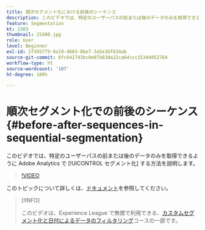 ```yaml
---
title: 順次セグメント化における前後のシーケンス
description: このビデオでは、特定のユーザーパスの前または後のデータのみを取得できるように Adobe Analytics でセグメント化する方法を説明します。
feature: Segmentation
kt: 2303
thumbnail: 25400.jpg
role: User
level: Beginner
exl-id: 2f305779-9a19-4603-8be7-3a5e3bf634ab
source-git-commit: 8fc641743bc9e07b838a22ca64ccc15344d52764
workflow-type: ht
source-wordcount: '107'
ht-degree: 100%

---
```


# 順次セグメント化での前後のシーケンス {#before-after-sequences-in-sequential-segmentation}

このビデオでは、特定のユーザーパスの前または後のデータのみを取得できるように Adobe Analytics で [!UICONTROL セグメント化] する方法を説明します。

>[!VIDEO](https://video.tv.adobe.com/v/25400/?quality=12&learn=on)

このトピックについて詳しくは、[ドキュメント](https://experienceleague.adobe.com/docs/analytics/components/segmentation/segmentation-workflow/seg-sequential-build.html?lang=ja)を参照してください。

>[!INFO]
>
> このビデオは、Experience League で無償で利用できる、[カスタムセグメント化と日付によるデータのフィルタリング](https://experienceleague.adobe.com/?recommended=Analytics-U-1-2021.1.filterdata)コースの一部です。
